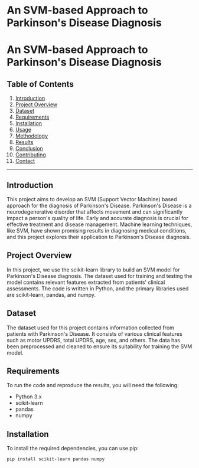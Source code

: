 # An SVM-based Approach to Parkinson's Disease Diagnosis

# An SVM-based Approach to Parkinson's Disease Diagnosis

## Table of Contents

1. [Introduction](#introduction)
2. [Project Overview](#project-overview)
3. [Dataset](#dataset)
4. [Requirements](#requirements)
5. [Installation](#installation)
6. [Usage](#usage)
7. [Methodology](#methodology)
8. [Results](#results)
9. [Conclusion](#conclusion)
10. [Contributing](#contributing)
11. [Contact](#contact)

---

## Introduction

This project aims to develop an SVM (Support Vector Machine) based approach for the diagnosis of Parkinson's Disease. Parkinson's Disease is a neurodegenerative disorder that affects movement and can significantly impact a person's quality of life. Early and accurate diagnosis is crucial for effective treatment and disease management. Machine learning techniques, like SVM, have shown promising results in diagnosing medical conditions, and this project explores their application to Parkinson's Disease diagnosis.

## Project Overview

In this project, we use the scikit-learn library to build an SVM model for Parkinson's Disease diagnosis. The dataset used for training and testing the model contains relevant features extracted from patients' clinical assessments. The code is written in Python, and the primary libraries used are scikit-learn, pandas, and numpy.

## Dataset

The dataset used for this project contains information collected from patients with Parkinson's Disease. It consists of various clinical features such as motor UPDRS, total UPDRS, age, sex, and others. The data has been preprocessed and cleaned to ensure its suitability for training the SVM model.

## Requirements

To run the code and reproduce the results, you will need the following:

- Python 3.x
- scikit-learn
- pandas
- numpy

## Installation

To install the required dependencies, you can use pip:

```bash
pip install scikit-learn pandas numpy
```

